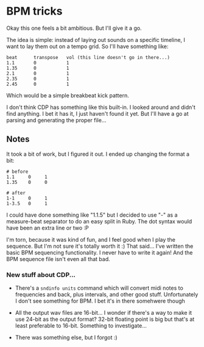 # BPM tricks

Okay this one feels a bit ambitious. But I'll give it a go.

The idea is simple: instead of laying out sounds on a specific timeline, I want
to lay them out on a tempo grid. So I'll have something like:

```
beat      transpose   vol (this line doesn't go in there...)
1.1       0           1
1.35      0           1
2.1       0           1
2.35      0           1
2.45      0           1
```

Which would be a simple breakbeat kick pattern.

I don't think CDP has something like this built-in. I looked around and didn't
find anything. I bet it has it, I just haven't found it yet. But I'll have a go
at parsing and generating the proper file...

## Notes

It took a bit of work, but I figured it out. I ended up changing the format a
bit:

```
# before
1.1     0     1
1.35    0     0

# after
1-1     0     1
1-3.5   0     1
```

I could have done something like "1.1.5" but I decided to use "-" as a
measure-beat separator to do an easy split in Ruby. The dot syntax would have
been an extra line or two :P

I'm torn, because it was kind of fun, and I feel good when I play the sequence.
But I'm not sure it's totally worth it :)  That said... I've written the basic
BPM sequencing functionality. I never have to write it again! And the BPM
sequence file isn't even all that bad.

### New stuff about CDP...

* There's a `sndinfo units` command which will convert midi notes to frequencies
  and back, plus intervals, and other good stuff. Unfortunately I don't see
  something for BPM. I bet it's in there somehwere though

* All the output wav files are 16-bit... I wonder if there's a way to make it
  use 24-bit as the output format? 32-bit floating point is big but that's at
  least preferable to 16-bit. Something to investigate...

* There was something else, but I forgot :)
